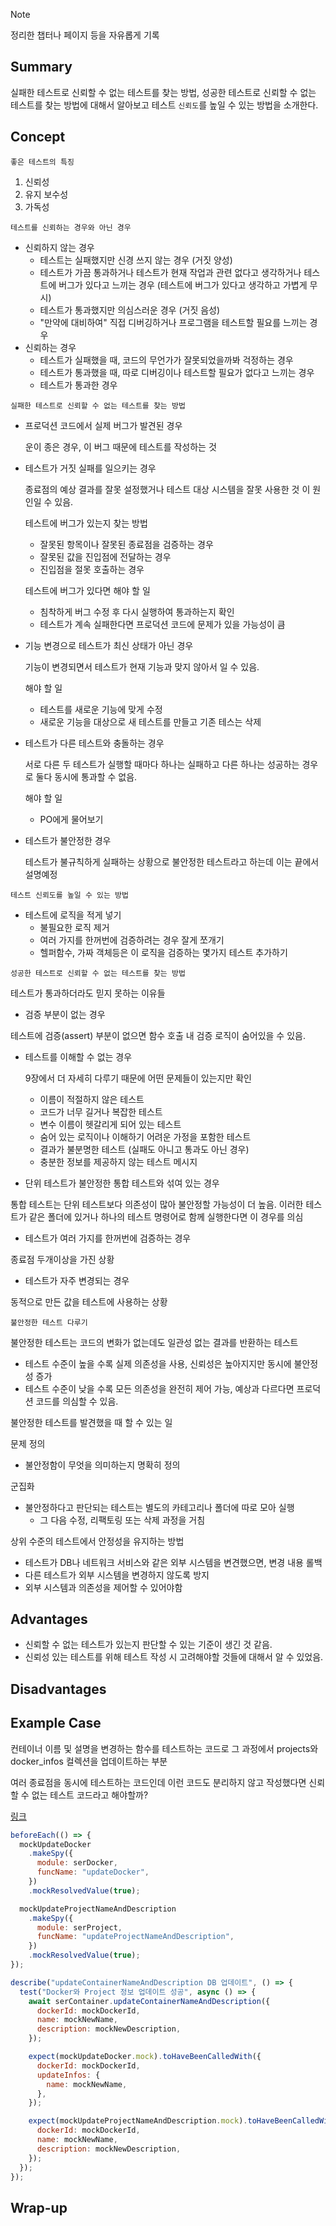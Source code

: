 <!-- 단순한 책 내용만 정리하는 스터디에서 벗어나 자신의 생각을 정리하고, 그걸 바탕으로 실무에 적용할 수 있는 내용을 찾는 스터디가 되었으면 좋겠습니다. -->
<!-- 참고한 글 - https://tech.kakaopay.com/post/frontend-study-journey/ -->

> [!Note]
> 정리한 챕터나 페이지 등을 자유롭게 기록

## Summary

<!-- 한 줄 요약을 통해 발표자는 본인이 주제를 정확하게 이해했는지 점검하고, 스터디원들은 한 눈에 주제를 파악할 수 있습니다. -->

실패한 테스트로 신뢰할 수 없는 테스트를 찾는 방법, 성공한 테스트로 신뢰할 수 없는 테스트를 찾는 방법에 대해서 알아보고
테스트 `신뢰도`를 높일 수 있는 방법을 소개한다.

## Concept

<!-- 책을 바탕으로 발표 주제의 이론적 개념 및 필요한 배경 지식을 설명합니다. -->

`좋은 테스트의 특징`

1. 신뢰성
2. 유지 보수성
3. 가독성

`테스트를 신뢰하는 경우와 아닌 경우`

- 신뢰하지 않는 경우
  - 테스트는 실패했지만 신경 쓰지 않는 경우 (거짓 양성)
  - 테스트가 가끔 통과하거나 테스트가 현재 작업과 관련 없다고 생각하거나 테스트에 버그가 있다고 느끼는 경우 (테스트에 버그가 있다고 생각하고 가볍게 무시)
  - 테스트가 통과했지만 의심스러운 경우 (거짓 음성)
  - "만약에 대비하여" 직접 디버깅하거나 프로그램을 테스트할 필요를 느끼는 경우
- 신뢰하는 경우
  - 테스트가 실패했을 때, 코드의 무언가가 잘못되었을까봐 걱정하는 경우
  - 테스트가 통과했을 때, 따로 디버깅이나 테스트할 필요가 없다고 느끼는 경우
  - 테스트가 통과한 경우

`실패한 테스트로 신뢰할 수 없는 테스트를 찾는 방법`

- 프로덕션 코드에서 실제 버그가 발견된 경우

  운이 종은 경우, 이 버그 때문에 테스트를 작성하는 것

- 테스트가 거짓 실패를 일으키는 경우

  종료점의 예상 결과를 잘못 설정했거나 테스트 대상 시스템을 잘못 사용한 것 이 원인일 수 있음.

  테스트에 버그가 있는지 찾는 방법

  - 잘못된 항목이나 잘못된 종료점을 검증하는 경우
  - 잘못된 값을 진입점에 전달하는 경우
  - 진입점을 절못 호출하는 경우

  테스트에 버그가 있다면 해야 할 일

  - 침착하게 버그 수정 후 다시 실행하여 통과하는지 확인
  - 테스트가 계속 실패한다면 프로덕션 코드에 문제가 있을 가능성이 큼

- 기능 변경으로 테스트가 최신 상태가 아닌 경우

  기능이 변경되면서 테스트가 현재 기능과 맞지 않아서 일 수 있음.

  해야 할 일

  - 테스트를 새로운 기능에 맞게 수정
  - 새로운 기능을 대상으로 새 테스트를 만들고 기존 테스는 삭제

- 테스트가 다른 테스트와 충돌하는 경우

  서로 다른 두 테스트가 실행할 때마다 하나는 실패하고 다른 하나는 성공하는 경우로 둘다 동시에 통과할 수 없음.

  해야 할 일

  - PO에게 물어보기

- 테스트가 불안정한 경우

  테스트가 불규칙하게 실패하는 상황으로 불안정한 테스트라고 하는데 이는 끝에서 설명예정

`테스트 신뢰도를 높일 수 있는 방법`

- 테스트에 로직을 적게 넣기
  - 불필요한 로직 제거
  - 여러 가지를 한꺼번에 검증하려는 경우 잘게 쪼개기
  - 헬퍼함수, 가짜 객체등은 이 로직을 검증하는 몇가지 테스트 추가하기

`성공한 테스트로 신뢰할 수 없는 테스트를 찾는 방법`

테스트가 통과하더라도 믿지 못하는 이유들

- 검증 부분이 없는 경우

테스트에 검증(assert) 부분이 없으면 함수 호출 내 검증 로직이 숨어있을 수 있음.

- 테스트를 이해할 수 없는 경우

  9장에서 더 자세히 다루기 때문에 어떤 문제들이 있는지만 확인

  - 이름이 적절하지 않은 테스트
  - 코드가 너무 길거나 복잡한 테스트
  - 변수 이름이 헷갈리게 되어 있는 테스트
  - 숨어 있는 로직이나 이해하기 어려운 가정을 포함한 테스트
  - 결과가 불분명한 테스트 (실패도 아니고 통과도 아닌 경우)
  - 충분한 정보를 제공하지 않는 테스트 메시지

- 단위 테스트가 불안정한 통합 테스트와 섞여 있는 경우

통합 테스트는 단위 테스트보다 의존성이 많아 불안정할 가능성이 더 높음.
이러한 테스트가 같은 폴더에 있거나 하나의 테스트 명령어로 함께 실행한다면 이 경우를 의심

- 테스트가 여러 가지를 한꺼번에 검증하는 경우

종료점 두개이상을 가진 상황

- 테스트가 자주 변경되는 경우

동적으로 만든 값을 테스트에 사용하는 상황

`불안정한 테스트 다루기`

불안정한 테스트는 코드의 변화가 없는데도 일관성 없는 결과를 반환하는 테스트

- 테스트 수준이 높을 수록 실제 의존성을 사용, 신뢰성은 높아지지만 동시에 불안정성 증가
- 테스트 수준이 낮을 수록 모든 의존성을 완전히 제어 가능, 예상과 다르다면 프로덕션 코드를 의심할 수 있음.

불안정한 테스트를 발견했을 때 할 수 있는 일

문제 정의

- 불안정함이 무엇을 의미하는지 명확히 정의

군집화

- 불안정하다고 판단되는 테스트는 별도의 카테고리나 폴더에 따로 모아 실행
  - 그 다음 수정, 리팩토링 또는 삭제 과정을 거침

상위 수준의 테스트에서 안정성을 유지하는 방법

- 테스트가 DB나 네트워크 서비스와 같은 외부 시스템을 변견했으면, 변경 내용 롤백
- 다른 테스트가 외부 시스템을 변경하지 않도록 방지
- 외부 시스템과 의존성을 제어할 수 있어야함

## Advantages

<!-- (선택) 발표 주제를 적용했을 때 얻을 수 있는 이점이나 해결할 수 있는 문제 상황들에 대해 설명합니다. -->

- 신뢰할 수 없는 테스트가 있는지 판단할 수 있는 기준이 생긴 것 같음.
- 신뢰성 있는 테스트를 위해 테스트 작성 시 고려해야할 것들에 대해서 알 수 있었음.

## Disadvantages

<!-- (선택) 발표 주제를 적용했을 때 발생할 수 있는 side effect나 trade-off에 대해 설명합니다. -->

## Example Case

<!-- 발표 주제가 적용되어 있는 라이브러리, 실제 업무에 적용되어 있는 코드, 직접 만든 예시 코드, 자신의 느낀점 등을 첨부하여 이해를 돕습니다. -->

컨테이너 이름 및 설명을 변경하는 함수를 테스트하는 코드로 그 과정에서 projects와 docker_infos 컬렉션을 업데이트하는 부분

여러 종료점을 동시에 테스트하는 코드인데 이런 코드도 분리하지 않고 작성했다면 신뢰할 수 없는 테스트 코드라고 해야할까?

[링크](https://github.com/goorm-dev/ide-site/pull/2813/commits/f8d51d48fafa2986de587130919ad64e6e75d435)

```javascript
beforeEach(() => {
  mockUpdateDocker
    .makeSpy({
      module: serDocker,
      funcName: "updateDocker",
    })
    .mockResolvedValue(true);

  mockUpdateProjectNameAndDescription
    .makeSpy({
      module: serProject,
      funcName: "updateProjectNameAndDescription",
    })
    .mockResolvedValue(true);
});

describe("updateContainerNameAndDescription DB 업데이트", () => {
  test("Docker와 Project 정보 업데이트 성공", async () => {
    await serContainer.updateContainerNameAndDescription({
      dockerId: mockDockerId,
      name: mockNewName,
      description: mockNewDescription,
    });

    expect(mockUpdateDocker.mock).toHaveBeenCalledWith({
      dockerId: mockDockerId,
      updateInfos: {
        name: mockNewName,
      },
    });

    expect(mockUpdateProjectNameAndDescription.mock).toHaveBeenCalledWith({
      dockerId: mockDockerId,
      name: mockNewName,
      description: mockNewDescription,
    });
  });
});
```

## Wrap-up

<!-- 발표를 마무리하며 발표 주제를 다시 요약하고 정리합니다. -->
